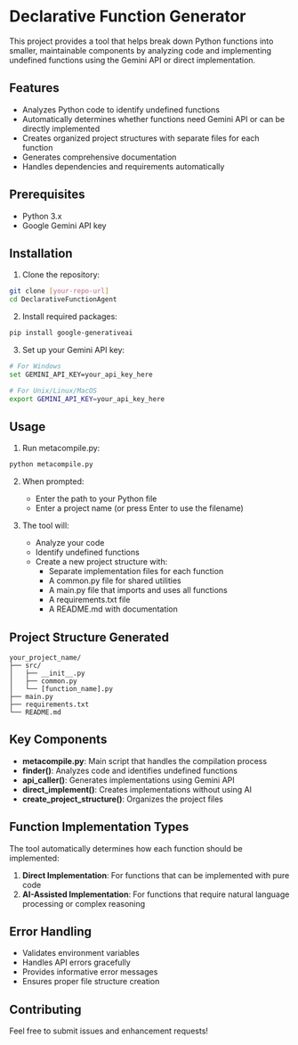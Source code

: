 # Declarative Function Generator

This project provides a tool that helps break down Python functions into smaller, maintainable components by analyzing code and implementing undefined functions using the Gemini API or direct implementation.

## Features

- Analyzes Python code to identify undefined functions
- Automatically determines whether functions need Gemini API or can be directly implemented
- Creates organized project structures with separate files for each function
- Generates comprehensive documentation
- Handles dependencies and requirements automatically

## Prerequisites

- Python 3.x
- Google Gemini API key

## Installation

1. Clone the repository:
```bash
git clone [your-repo-url]
cd DeclarativeFunctionAgent
```

2. Install required packages:
```bash
pip install google-generativeai
```

3. Set up your Gemini API key:
```bash
# For Windows
set GEMINI_API_KEY=your_api_key_here

# For Unix/Linux/MacOS
export GEMINI_API_KEY=your_api_key_here
```

## Usage

1. Run metacompile.py:
```bash
python metacompile.py
```

2. When prompted:
   - Enter the path to your Python file
   - Enter a project name (or press Enter to use the filename)

3. The tool will:
   - Analyze your code
   - Identify undefined functions
   - Create a new project structure with:
     - Separate implementation files for each function
     - A common.py file for shared utilities
     - A main.py file that imports and uses all functions
     - A requirements.txt file
     - A README.md with documentation

## Project Structure Generated

```
your_project_name/
├── src/
│   ├── __init__.py
│   ├── common.py
│   └── [function_name].py
├── main.py
├── requirements.txt
└── README.md
```

## Key Components

- **metacompile.py**: Main script that handles the compilation process
- **finder()**: Analyzes code and identifies undefined functions
- **api_caller()**: Generates implementations using Gemini API
- **direct_implement()**: Creates implementations without using AI
- **create_project_structure()**: Organizes the project files

## Function Implementation Types

The tool automatically determines how each function should be implemented:

1. **Direct Implementation**: For functions that can be implemented with pure code
2. **AI-Assisted Implementation**: For functions that require natural language processing or complex reasoning

## Error Handling

- Validates environment variables
- Handles API errors gracefully
- Provides informative error messages
- Ensures proper file structure creation

## Contributing

Feel free to submit issues and enhancement requests!
